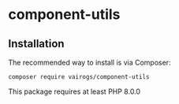 # component-utils

Installation
------------

The recommended way to install is via Composer:

```
composer require vairogs/component-utils
```

This package requires at least PHP 8.0.0
